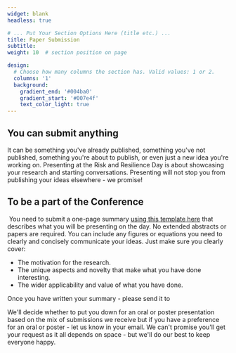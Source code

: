 ```yaml
---
widget: blank
headless: true

# ... Put Your Section Options Here (title etc.) ...
title: Paper Submission
subtitle:
weight: 10  # section position on page

design:
  # Choose how many columns the section has. Valid values: 1 or 2.
  columns: '1'
  background:
    gradient_end: '#004ba0'
    gradient_start: '#007e4f'
    text_color_light: true
---
```



## You can submit anything

It can be something you've already published, something you've not published, something you're about to publish, or even just a new idea you're working on. Presenting at the Risk and Resilience Day is about showcasing your research and starting conversations. Presenting will not stop you from publishing your ideas elsewhere - we promise!

## To be a part of the Conference
​
You need to submit a one-page summary [using this template here](../Abstract_Template.docx) that describes what you will be presenting on the day. No extended abstracts or papers are required. You can include any figures or equations you need to clearly and concisely communicate your ideas. Just make sure you clearly cover:
​

- The motivation for the research.
- The unique aspects and novelty that make what you have done interesting.
- The wider applicability and value of what you have done.

​Once you have written your summary - please send it to 

​We'll decide whether to put you down for an oral or poster presentation based on the mix of submissions we receive but if you have a preference for an oral or poster - let us know in your email. We can't promise you'll get your request as it all depends on space - but we'll do our best to keep everyone happy.
